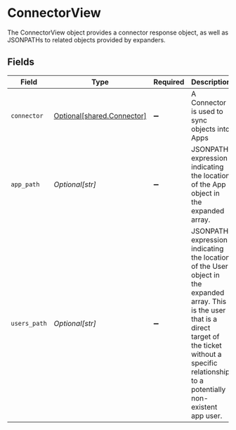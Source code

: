 # ConnectorView

The ConnectorView object provides a connector response object, as well as JSONPATHs to related objects provided by expanders.


## Fields

| Field                                                                                                                                                                                                                | Type                                                                                                                                                                                                                 | Required                                                                                                                                                                                                             | Description                                                                                                                                                                                                          |
| -------------------------------------------------------------------------------------------------------------------------------------------------------------------------------------------------------------------- | -------------------------------------------------------------------------------------------------------------------------------------------------------------------------------------------------------------------- | -------------------------------------------------------------------------------------------------------------------------------------------------------------------------------------------------------------------- | -------------------------------------------------------------------------------------------------------------------------------------------------------------------------------------------------------------------- |
| `connector`                                                                                                                                                                                                          | [Optional[shared.Connector]](../../models/shared/connector.md)                                                                                                                                                       | :heavy_minus_sign:                                                                                                                                                                                                   | A Connector is used to sync objects into Apps                                                                                                                                                                        |
| `app_path`                                                                                                                                                                                                           | *Optional[str]*                                                                                                                                                                                                      | :heavy_minus_sign:                                                                                                                                                                                                   | JSONPATH expression indicating the location of the App object in the expanded array.                                                                                                                                 |
| `users_path`                                                                                                                                                                                                         | *Optional[str]*                                                                                                                                                                                                      | :heavy_minus_sign:                                                                                                                                                                                                   | JSONPATH expression indicating the location of the User object in the expanded array. This is the user that is a direct target of the ticket without a specific relationship to a potentially non-existent app user. |